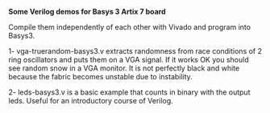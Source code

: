 **Some Verilog demos for Basys 3 Artix 7 board**

Compile them independently of each other with Vivado and program into Basys3.

1-  vga-truerandom-basys3.v extracts randomness from race conditions of 2 ring oscillators and puts them on a VGA signal. If it works OK you should see random snow in a VGA monitor. It is not perfectly black and white because the fabric becomes unstable due to instability.

2-  leds-basys3.v is a basic example that counts in binary with the output leds. Useful for an introductory course of Verilog.
